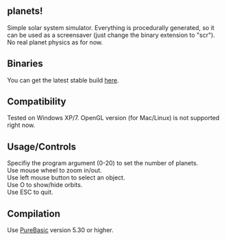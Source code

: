## planets!

Simple solar system simulator. Everything is procedurally generated, so it can be used as a screensaver (just change the binary extension to "scr").  
No real planet physics as for now.

## Binaries
You can get the latest stable build [here](http://deseven.info/soft).

## Compatibility
Tested on Windows XP/7. OpenGL version (for Mac/Linux) is not supported right now.

## Usage/Controls
Specifiy the program argument (0-20) to set the number of planets.  
Use mouse wheel to zoom in/out.  
Use left mouse button to select an object.  
Use O to show/hide orbits.  
Use ESC to quit.

## Compilation
Use [PureBasic](http://purebasic.com/) version 5.30 or higher.
